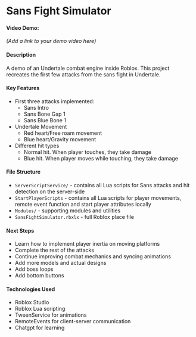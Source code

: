 # Sans Fight Simulator

#### Video Demo:
*(Add a link to your demo video here)*

#### Description
A demo of an Undertale combat engine inside Roblox. This project recreates the first few attacks from the sans fight in Undertale.

#### Key Features
- First three attacks implemented:
  - Sans Intro
  - Sans Bone Gap 1
  - Sans Blue Bone 1
- Undertale Movement
  - Red heart/Free roam movement
  - Blue heart/Gravity movement
- Different hit types
  - Normal hit. When player touches, they take damage
  - Blue hit. When player moves while touching, they take damage

#### File Structure
- `ServerScriptService/` - contains all Lua scripts for Sans attacks and hit detection on the server-side
- `StartPlayerScripts` - contains all Lua scripts for player movements, remote event function and start player attributes locally
- `Modules/` - supporting modules and utilities
- `SansFightSimulator.rbxlx` - full Roblox place file 

#### Next Steps
- Learn how to implement player inertia on moving platforms
- Complete the rest of the attacks
- Continue improving combat mechanics and syncing animations
- Add more models and actual designs
- Add boss loops
- Add bottom buttons

#### Technologies Used
- Roblox Studio
- Roblox Lua scripting
- TweenService for animations
- RemoteEvents for client-server communication
- Chatgpt for learning
